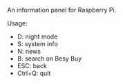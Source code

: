 An information panel for Raspberry Pi.

Usage:
- D: night mode
- S: system info
- N: news
- B: search on Besy Buy
- ESC: back
- Ctrl+Q: quit